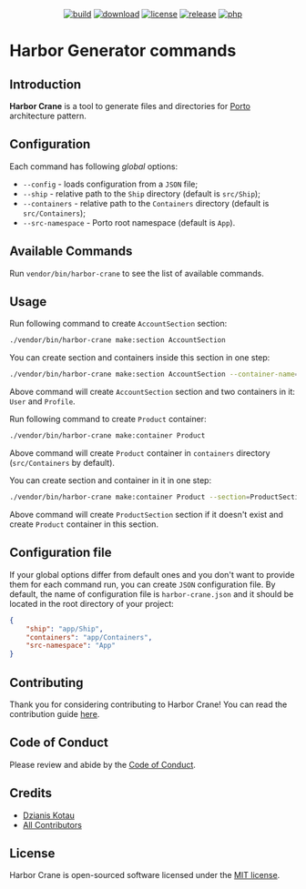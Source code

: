 <p align="center">
    <a href="https://github.com/skavys/harbor-crane/actions/workflows/build.yml" target="_blank" title="build"><img src="https://github.com/skavys/harbor-crane/actions/workflows/build.yml/badge.svg?branch=master" alt="build"></a>
    <a href="https://packagist.org/packages/skavys/harbor-crane" target="_blank" title="download"><img src="https://img.shields.io/packagist/dt/skavys/harbor-crane?style=flat-square" alt="download"></a>
    <a href="https://github.com/skavys/harbor-crane/blob/stat/LICENSE" target="_blank" title="license"><img src="https://img.shields.io/github/license/skavys/harbor-crane?style=flat-square" alt="license"></a>
    <a href="https://github.com/skavys/harbor-crane/releases" target="_blank" title="release"><img src="https://img.shields.io/github/v/release/skavys/harbor-crane?display_name=tag&sort=semver&style=flat-square" alt="release"></a>
    <a href="https://packagist.org/packages/skavys/harbor-crane" target="_blank" title="php"><img src="https://img.shields.io/packagist/php-v/skavys/harbor-crane?style=flat-square" alt="php"></a>
</p>

# Harbor Generator commands

## Introduction

**Harbor Crane** is a tool to generate files and directories for [Porto][1] architecture pattern.

## Configuration

Each command has following _global_ options:
- `--config` - loads configuration from a `JSON` file;
- `--ship` - relative path to the `Ship` directory (default is `src/Ship`);
- `--containers` - relative path to the `Containers` directory (default is `src/Containers`);
- `--src-namespace` - Porto root namespace (default is `App`).

## Available Commands

Run `vendor/bin/harbor-crane` to see the list of available commands.

## Usage
Run following command to create `AccountSection` section:

```bash
./vendor/bin/harbor-crane make:section AccountSection
```

You can create section and containers inside this section in one step:

```bash
./vendor/bin/harbor-crane make:section AccountSection --container-name=User --container-name=Profile
```

Above command will create `AccountSection` section and two containers in it: `User` and `Profile`.

Run following command to create `Product` container:

```bash
./vendor/bin/harbor-crane make:container Product
```

Above command will create `Product` container in `containers` directory (`src/Containers` by default).

You can create section and container in it in one step:

```bash
./vendor/bin/harbor-crane make:container Product --section=ProductSection
```

Above command will create `ProductSection` section if it doesn't exist and create `Product` container in this section.

## Configuration file
If your global options differ from default ones and you don't want to provide them for each command run, you can
create `JSON` configuration file. By default, the name of configuration file is `harbor-crane.json` and 
it should be located in the root directory of your project:

```json
{
    "ship": "app/Ship",
    "containers": "app/Containers",
    "src-namespace": "App"
}
```

## Contributing
Thank you for considering contributing to Harbor Crane! You can read the contribution guide [here][2].

## Code of Conduct
Please review and abide by the [Code of Conduct][3].

## Credits

- [Dzianis Kotau][4]
- [All Contributors][5]

## License
Harbor Crane is open-sourced software licensed under the [MIT license][6].

[1]: https://github.com/Mahmoudz/Porto
[2]: CONTRIBUTING.md
[3]: CODE_OF_CONDUCT.md
[4]: https://github.com/Jampire
[5]: https://github.com/skavys/harbor-crane/graphs/contributors
[6]: LICENSE
